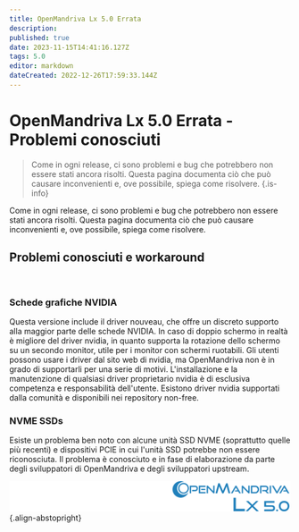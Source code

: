 ```yaml
---
title: OpenMandriva Lx 5.0 Errata
description: 
published: true
date: 2023-11-15T14:41:16.127Z
tags: 5.0
editor: markdown
dateCreated: 2022-12-26T17:59:33.144Z
---
```


# OpenMandriva Lx 5.0 Errata - Problemi conosciuti

> Come in ogni release, ci sono problemi e bug che potrebbero non essere stati ancora risolti. Questa pagina documenta ciò che può causare inconvenienti e, ove possibile, spiega come risolvere.
{.is-info}

Come in ogni release, ci sono problemi e bug che potrebbero non essere stati ancora risolti. Questa pagina documenta ciò che può causare inconvenienti e, ove possibile, spiega come risolvere.
<br />

## Problemi conosciuti e workaround
<br />

### Schede grafiche NVIDIA

Questa versione include il driver nouveau, che offre un discreto supporto alla maggior parte delle schede NVIDIA.
In caso di doppio schermo in realtà è migliore del driver nvidia, in quanto supporta la rotazione dello schermo su un secondo monitor, utile per i monitor con schermi ruotabili.
Gli utenti possono usare i driver dal sito web di nvidia, ma OpenMandriva non è in grado di supportarli per una serie di motivi.
L'installazione e la manutenzione di qualsiasi driver proprietario nvidia è di esclusiva competenza e responsabilità dell'utente. 
Esistono driver nvidia supportati dalla comunità e disponibili nei repository non-free.
<br />
### NVME SSDs

Esiste un problema ben noto con alcune unità SSD NVME (soprattutto quelle più recenti) e dispositivi PCIE in cui l'unità SSD potrebbe non essere riconosciuta.
Il problema è conosciuto e in fase di elaborazione da parte degli sviluppatori di OpenMandriva e degli sviluppatori upstream.

![header-tr-50.svg](/assets/header-tr-50.svg){.align-abstopright}
